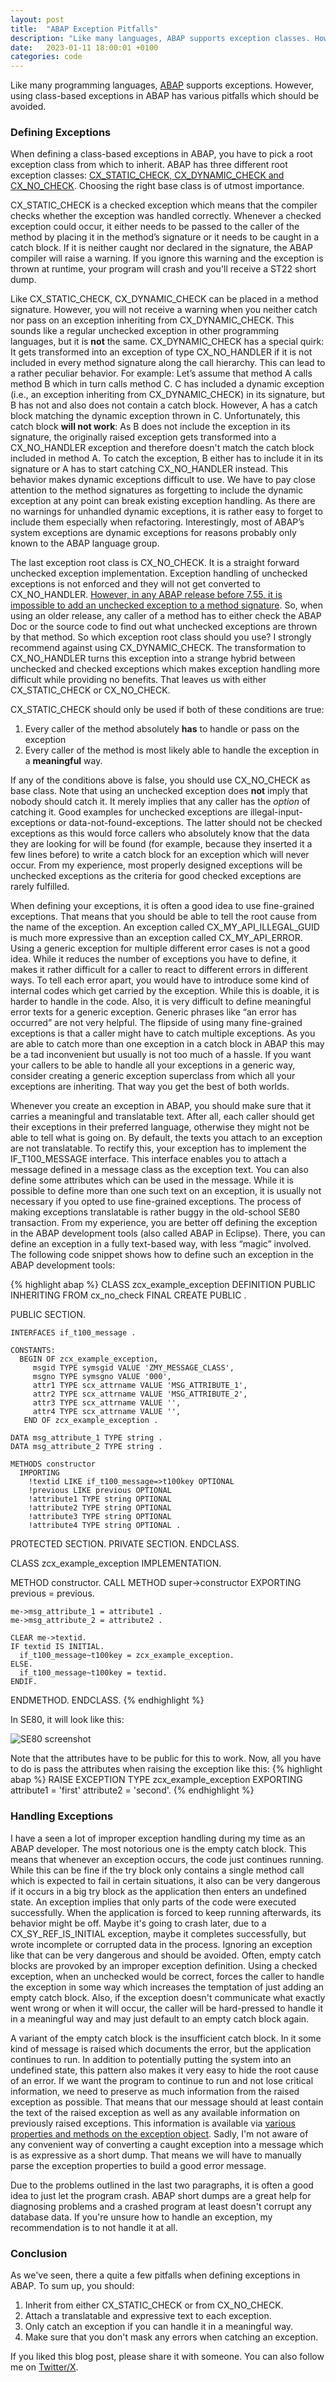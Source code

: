 ```yaml
---
layout: post
title:  "ABAP Exception Pitfalls"
description: "Like many languages, ABAP supports exception classes. However, using class-based exception in ABAP has various pitfalls which should be avoided."
date:   2023-01-11 18:00:01 +0100
categories: code
---
```

Like many programming languages, [ABAP](https://en.wikipedia.org/wiki/ABAP) supports exceptions. However, using class-based exceptions in ABAP has various pitfalls which should be avoided. 

### Defining Exceptions
When defining a class-based exceptions in ABAP, you have to pick a root exception class from which to inherit. ABAP has three different root exception classes: [CX_STATIC_CHECK, CX_DYNAMIC_CHECK and CX_NO_CHECK](https://help.sap.com/doc/abapdocu_751_index_htm/7.51/en-us/abenexception_categories.htm). Choosing the right base class is of utmost importance. 

CX_STATIC_CHECK is a checked exception which means that the compiler checks whether the exception was handled correctly. Whenever a checked exception could occur, it either needs to be passed to the caller of the method by placing it in the method’s signature or it needs to be caught in a catch block. If it is neither caught nor declared in the signature, the ABAP compiler will raise a warning. If you ignore this warning and the exception is thrown at runtime, your program will crash and you'll receive a ST22 short dump. 

Like CX_STATIC_CHECK, CX_DYNAMIC_CHECK can be placed in a method signature. However, you will not receive a warning when you neither catch nor pass on an exception inheriting from CX_DYNAMIC_CHECK. This sounds like a regular unchecked exception in other programming languages, but it is **not** the same. CX_DYNAMIC_CHECK has a special quirk: It gets transformed into an exception of type CX_NO_HANDLER if it is not included in every method signature along the call hierarchy. This can lead to a rather peculiar behavior. For example: Let’s assume that method A calls method B which in turn calls method C. C has included a dynamic exception (i.e., an exception inheriting from CX_DYNAMIC_CHECK) in its signature, but B has not and also does not contain a catch block. However, A has a catch block matching the dynamic exception thrown in C. Unfortunately, this catch block **will not work**: As B does not include the exception in its signature, the originally raised exception gets transformed into a CX_NO_HANDLER exception and therefore doesn't match the catch block included in method A. To catch the exception, B either has to include it in its signature or A has to start catching CX_NO_HANDLER instead. This behavior makes dynamic exceptions difficult to use. We have to pay close attention to the method signatures as forgetting to include the dynamic exception at any point can break existing exception handling. As there are no warnings for unhandled dynamic exceptions, it is rather easy to forget to include them especially when refactoring. Interestingly, most of ABAP’s system exceptions are dynamic exceptions for reasons probably only known to the ABAP language group.

The last exception root class is CX_NO_CHECK. It is a straight forward unchecked exception implementation. Exception handling of unchecked exceptions is not enforced and they will not get converted to CX_NO_HANDLER. [However, in any ABAP release before 7.55, it is impossible to add an unchecked exception to a method signature](https://blogs.sap.com/2021/10/26/declaration-of-cx_no_check-exception-in-raising-clause/). So, when using an older release, any caller of a method has to either check the ABAP Doc or the source code to find out what unchecked exceptions are thrown by that method. 
So which exception root class should you use? I strongly recommend against using CX_DYNAMIC_CHECK. The transformation to CX_NO_HANDLER turns this exception into a strange hybrid between unchecked and checked exceptions which makes exception handling more difficult while providing no benefits. That leaves us with either CX_STATIC_CHECK or CX_NO_CHECK.

CX_STATIC_CHECK should only be used if both of these conditions are true: 
1.  Every caller of the method absolutely **has** to handle or pass on the exception
2.  Every caller of the method is most likely able to handle the exception in a **meaningful** way. 

If any of the conditions above is false, you should use CX_NO_CHECK as base class. Note that using an unchecked exception does **not** imply that nobody should catch it. It merely implies that any caller has the *option* of catching it. Good examples for unchecked exceptions are illegal-input-exceptions or data-not-found-exceptions. The latter should not be checked exceptions as this would force callers who absolutely know that the data they are looking for will be found (for example, because they inserted it a few lines before) to write a catch block for an exception which will never occur. From my experience, most properly designed exceptions will be unchecked exceptions as the criteria for good checked exceptions are rarely fulfilled.

When defining your exceptions, it is often a good idea to use fine-grained exceptions. That means that you should be able to tell the root cause from the name of the exception. An exception called CX_MY_API_ILLEGAL_GUID is much more expressive than an exception called CX_MY_API_ERROR. Using a generic exception for multiple different error cases is not a good idea. While it reduces the number of exceptions you have to define, it makes it rather difficult for a caller to react to different errors in different ways. To tell each error apart, you would have to introduce some kind of internal codes which get carried by the exception. While this is doable, it is harder to handle in the code. Also, it is very difficult to define meaningful error texts for a generic exception. Generic phrases like “an error has occurred” are not very helpful. The flipside of using many fine-grained exceptions is that a caller might have to catch multiple exceptions. As you are able to catch more than one exception in a catch block in ABAP this may be a tad inconvenient but usually is not too much of a hassle. If you want your callers to be able to handle all your exceptions in a generic way, consider creating a generic exception superclass from which all your exceptions are inheriting. That way you get the best of both worlds.

Whenever you create an exception in ABAP, you should make sure that it carries a meaningful and translatable text. After all, each caller should get their exceptions in their preferred language, otherwise they might not be able to tell what is going on. By default, the texts you attach to an exception are not translatable. To rectify this, your exception has to implement the IF_T100_MESSAGE interface. This interface enables you to attach a message defined in a message class as the exception text. You can also define some attributes which can be used in the message. While it is possible to define more than one such text on an exception, it is usually not necessary if you opted to use fine-grained exceptions. The process of making exceptions translatable is rather buggy in the old-school SE80 transaction. From my experience, you are better off defining the exception in the ABAP development tools (also called ABAP in Eclipse). There, you can define an exception in a fully text-based way, with less “magic” involved. The following code snippet shows how to define such an exception in the ABAP development tools:

{% highlight abap %}
CLASS zcx_example_exception DEFINITION
  PUBLIC
  INHERITING FROM cx_no_check
  FINAL
  CREATE PUBLIC .

  PUBLIC SECTION.

    INTERFACES if_t100_message .

    CONSTANTS:
      BEGIN OF zcx_example_exception,
         msgid TYPE symsgid VALUE 'ZMY_MESSAGE_CLASS',
         msgno TYPE symsgno VALUE '000',
         attr1 TYPE scx_attrname VALUE 'MSG_ATTRIBUTE_1',
         attr2 TYPE scx_attrname VALUE 'MSG_ATTRIBUTE_2',
         attr3 TYPE scx_attrname VALUE '',
         attr4 TYPE scx_attrname VALUE '',
       END OF zcx_example_exception .

    DATA msg_attribute_1 TYPE string .
    DATA msg_attribute_2 TYPE string .

    METHODS constructor
      IMPORTING
        !textid LIKE if_t100_message=>t100key OPTIONAL
        !previous LIKE previous OPTIONAL
        !attribute1 TYPE string OPTIONAL
        !attribute2 TYPE string OPTIONAL
        !attribute3 TYPE string OPTIONAL
        !attribute4 TYPE string OPTIONAL .
  PROTECTED SECTION.
  PRIVATE SECTION.
ENDCLASS.

CLASS zcx_example_exception IMPLEMENTATION.

  METHOD constructor.
    CALL METHOD super->constructor
      EXPORTING
        previous = previous.

    me->msg_attribute_1 = attribute1 .
    me->msg_attribute_2 = attribute2 .

    CLEAR me->textid.
    IF textid IS INITIAL.
      if_t100_message~t100key = zcx_example_exception.
    ELSE.
      if_t100_message~t100key = textid.
    ENDIF.
  ENDMETHOD.
ENDCLASS.
{% endhighlight %}

In SE80, it will look like this:

![SE80 screenshot](/images/se80.png)

Note that the attributes have to be public for this to work. Now, all you have to do is pass the attributes when raising the exception like this:
{% highlight abap %}
RAISE EXCEPTION TYPE zcx_example_exception
  EXPORTING
    attribute1 = 'first'
    attribute2 = 'second'.
{% endhighlight %}

### Handling Exceptions
I have a seen a lot of improper exception handling during my time as an ABAP developer. The most notorious one is the empty catch block. This means that whenever an exception occurs, the code just continues running. While this can be fine if the try block only contains a single method call which is expected to fail in certain situations, it also can be very dangerous if it occurs in a big try block as the application then enters an undefined state. An exception implies that only parts of the code were executed successfully. When the application is forced to keep running afterwards, its behavior might be off. Maybe it's going to crash later, due to a CX_SY_REF_IS_INITIAL exception, maybe it completes successfully, but wrote incomplete or corrupted data in the process. Ignoring an exception like that can be very dangerous and should be avoided. Often, empty catch blocks are provoked by an improper exception definition. Using a checked exception, when an unchecked would be correct, forces the caller to handle the exception in some way which increases the temptation of just adding an empty catch block. Also, if the exception doesn't communicate what exactly went wrong or when it will occur, the caller will be hard-pressed to handle it in a meaningful way and may just default to an empty catch block again. 

A variant of the empty catch block is the insufficient catch block. In it some kind of message is raised which documents the error, but the application continues to run. In addition to potentially putting the system into an undefined state, this pattern also makes it very easy to hide the root cause of an error. If we want the program to continue to run and not lose critical information, we need to preserve as much information from the raised exception as possible. That means that our message should at least contain the text of the raised exception as well as any available information on previously raised exceptions. This information is available via [various properties and methods on the exception object](https://www.tutorialspoint.com/sap_abap/sap_abap_exception_handling.htm). Sadly, I'm not aware of any convenient way of converting a caught exception into a message which is as expressive as a short dump. That means we will have to manually parse the exception properties to build a good error message.

Due to the problems outlined in the last two paragraphs, it is often a good idea to just let the program crash. ABAP short dumps are a great help for diagnosing problems and a crashed program at least doesn't corrupt any database data. If you're unsure how to handle an exception, my recommendation is to not handle it at all. 

### Conclusion
As we've seen, there a quite a few pitfalls when defining exceptions in ABAP. To sum up, you should:
1. Inherit from either CX_STATIC_CHECK or from CX_NO_CHECK.
2. Attach a translatable and expressive text to each exception.
3. Only catch an exception if you can handle it in a meaningful way.
4. Make sure that you don't mask any errors when catching an exception.

If you liked this blog post, please share it with someone. You can also follow me on [Twitter/X](https://twitter.com/fxr256).
